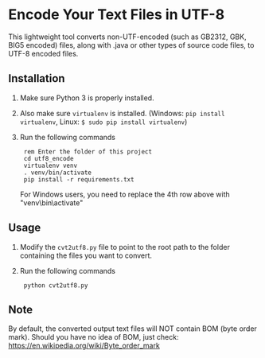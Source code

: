 # Encode Your Text Files in UTF-8

This lightweight tool converts non-UTF-encoded (such as GB2312, GBK, BIG5 encoded) files, along with .java or other types of source code files, to UTF-8 encoded files.


## Installation
1. Make sure Python 3 is properly installed. 
1. Also make sure `virtualenv` is installed. (Windows: `pip install virtualenv`, Linux: `$ sudo pip install virtualenv`)
1. Run the following commands

        rem Enter the folder of this project
        cd utf8_encode
        virtualenv venv
        . venv/bin/activate
        pip install -r requirements.txt
    
    For Windows users, you need to replace the 4th row above with "venv\bin\activate"  

## Usage
1. Modify the `cvt2utf8.py` file to point to the root path to the folder containing the files you want to convert.
1. Run the following commands

        python cvt2utf8.py
        
## Note
By default, the converted output text files will NOT contain BOM (byte order mark). Should you have no idea of BOM, just check: https://en.wikipedia.org/wiki/Byte_order_mark 
